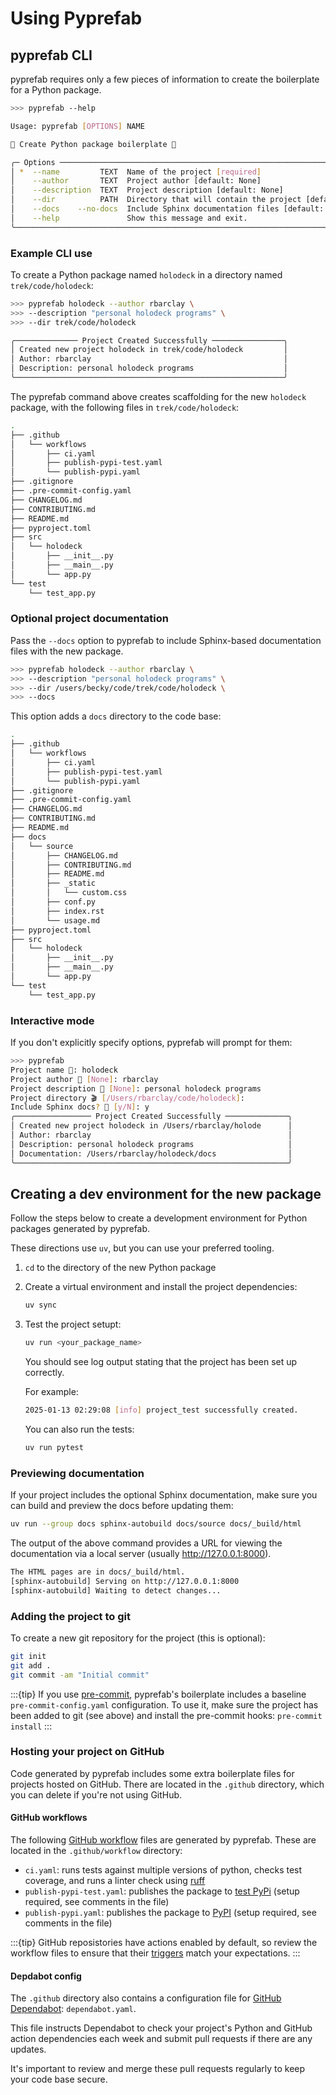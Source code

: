 # Using Pyprefab

## pyprefab CLI

pyprefab requires only a few pieces of information to create the
boilerplate for a Python package.

```sh
>>> pyprefab --help

Usage: pyprefab [OPTIONS] NAME

🐍 Create Python package boilerplate 🐍

╭─ Options ───────────────────────────────────────────────────────────────────────────────╮
│ *  --name         TEXT  Name of the project [required]                                  │
│    --author       TEXT  Project author [default: None]                                  │
│    --description  TEXT  Project description [default: None]                             │
│    --dir          PATH  Directory that will contain the project [default: <current dir>]│
│    --docs    --no-docs  Include Sphinx documentation files [default: no-docs]           │
│    --help               Show this message and exit.                                     │
╰─────────────────────────────────────────────────────────────────────────────────────────╯
```

### Example CLI use

To create a Python package named `holodeck` in a directory named
`trek/code/holodeck`:

```sh
>>> pyprefab holodeck --author rbarclay \
>>> --description "personal holodeck programs" \
>>> --dir trek/code/holodeck

╭────────────── Project Created Successfully ────────────────╮
│ Created new project holodeck in trek/code/holodeck         │
│ Author: rbarclay                                           │
│ Description: personal holodeck programs                    │
╰────────────────────────────────────────────────────────────╯
```

The pyprefab command above creates scaffolding for the new `holodeck` package,
with the following files in `trek/code/holodeck`:

```sh
.
├── .github
│   └── workflows
│       ├── ci.yaml
│       ├── publish-pypi-test.yaml
│       └── publish-pypi.yaml
├── .gitignore
├── .pre-commit-config.yaml
├── CHANGELOG.md
├── CONTRIBUTING.md
├── README.md
├── pyproject.toml
├── src
│   └── holodeck
│       ├── __init__.py
│       ├── __main__.py
│       └── app.py
└── test
    └── test_app.py
```

### Optional project documentation

Pass the `--docs` option to pyprefab to include Sphinx-based documentation files
with the new package.

```sh
>>> pyprefab holodeck --author rbarclay \
>>> --description "personal holodeck programs" \
>>> --dir /users/becky/code/trek/code/holodeck \
>>> --docs
```

 This option adds a `docs` directory to the code base:

```sh
.
├── .github
│   └── workflows
│       ├── ci.yaml
│       ├── publish-pypi-test.yaml
│       └── publish-pypi.yaml
├── .gitignore
├── .pre-commit-config.yaml
├── CHANGELOG.md
├── CONTRIBUTING.md
├── README.md
├── docs
│   └── source
│       ├── CHANGELOG.md
│       ├── CONTRIBUTING.md
│       ├── README.md
│       ├── _static
│       │   └── custom.css
│       ├── conf.py
│       ├── index.rst
│       └── usage.md
├── pyproject.toml
├── src
│   └── holodeck
│       ├── __init__.py
│       ├── __main__.py
│       └── app.py
└── test
    └── test_app.py
```

### Interactive mode

If you don't explicitly specify options, pyprefab will prompt for them:

```sh
>>> pyprefab
Project name 🐍: holodeck
Project author 👤 [None]: rbarclay
Project description 📝 [None]: personal holodeck programs
Project directory 🎬 [/Users/rbarclay/code/holodeck]:
Include Sphinx docs? 📄 [y/N]: y
╭───────────────── Project Created Successfully ──────────────╮
│ Created new project holodeck in /Users/rbarclay/holode      │
│ Author: rbarclay                                            │
│ Description: personal holodeck programs                     │
│ Documentation: /Users/rbarclay/holodeck/docs                │
╰─────────────────────────────────────────────────────────────╯
```

## Creating a dev environment for the new package

Follow the steps below to create a development environment for Python packages
generated by pyprefab.

These directions use `uv`, but you can use your preferred tooling.

1. `cd` to the directory of the new Python package

2. Create a virtual environment and install the project dependencies:

    ```sh
    uv sync
    ```

3. Test the project setupt:

    ```sh
    uv run <your_package_name>
    ```

    You should see log output stating that the project has been set up correctly.

    For example:

    ```sh
    2025-01-13 02:29:08 [info] project_test successfully created.
    ```

    You can also run the tests:

    ```sh
    uv run pytest
    ```

### Previewing documentation

If your project includes the optional Sphinx documentation, make sure you can
build and preview the docs before updating them:

```sh
uv run --group docs sphinx-autobuild docs/source docs/_build/html
```

The output of the above command provides a URL for viewing the documentation
via a local server (usually http://127.0.0.1:8000).

```sh
The HTML pages are in docs/_build/html.
[sphinx-autobuild] Serving on http://127.0.0.1:8000
[sphinx-autobuild] Waiting to detect changes...
```

### Adding the project to git

To create a new git repository for the project (this is optional):

```sh
git init
git add .
git commit -am "Initial commit"
```

:::{tip}
If you use [pre-commit](https://pre-commit.com/), pyprefab's boilerplate
includes a baseline `pre-commit-config.yaml` configuration. To use it, make
sure the project has been added to git (see above) and install the pre-commit
hooks: `pre-commit install`
:::

### Hosting your project on GitHub

Code generated by pyprefab includes some extra boilerplate files for
projects hosted on GitHub. There are located in the `.github` directory, which
you can delete if you're not using GitHub.

#### GitHub workflows

The following
[GitHub workflow](https://docs.github.com/en/actions/writing-workflows/about-workflows)
files are generated by pyprefab. These are located in the `.github/workflow`
directory:

- `ci.yaml`: runs tests against multiple versions of python, checks test
  coverage, and runs a linter check using [ruff](https://astral.sh/ruff)
- `publish-pypi-test.yaml`: publishes the package to
  [test PyPi](https://test.pypi.org) (setup required, see comments in the file)
- `publish-pypi.yaml`: publishes the package to [PyPI](https://pypi.org)
  (setup required, see comments in the file)

:::{tip}
GitHub reposistories have actions enabled by default, so review the workflow
files to ensure that their
[triggers](https://docs.github.com/en/actions/writing-workflows/choosing-when-your-workflow-runs/events-that-trigger-workflows)
match your expectations.
:::

#### Depdabot config

The `.github` directory also contains a configuration file for
[GitHub Dependabot](https://github.blog/news-insights/product-news/keep-all-your-packages-up-to-date-with-dependabot/): `dependabot.yaml`.

This file instructs Dependabot to check your project's
Python and GitHub action dependencies each week and submit pull requests if
there are any updates.

It's important to review and merge these pull requests regularly to keep your
code base secure.
